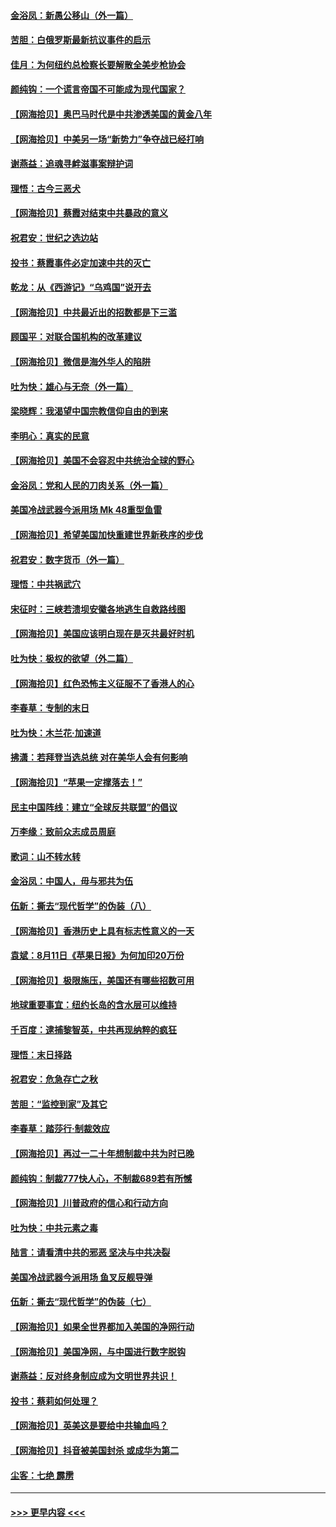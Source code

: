 #### [金浴凤：新愚公移山（外一篇）](../pages/nsc993/n12350253.md?t=08230751) 
#### [苦胆：白俄罗斯最新抗议事件的启示](../pages/nsc993/n12349989.md?t=08230751) 
#### [佳月：为何纽约总检察长要解散全美步枪协会](../pages/nsc993/n12349939.md?t=08230751) 
#### [颜纯钩：一个谎言帝国不可能成为现代国家？](../pages/nsc993/n12349898.md?t=08230751) 
#### [【网海拾贝】奥巴马时代是中共渗透美国的黄金八年](../pages/nsc993/n12349284.md?t=08230751) 
#### [【网海拾贝】中美另一场“新势力”争夺战已经打响](../pages/nsc993/n12346998.md?t=08230751) 
#### [谢燕益：追魂寻衅滋事案辩护词](../pages/nsc993/n12346892.md?t=08230751) 
#### [理悟：古今三恶犬](../pages/nsc993/n12345190.md?t=08230751) 
#### [【网海拾贝】蔡霞对结束中共暴政的意义](../pages/nsc993/n12344263.md?t=08230751) 
#### [祝君安：世纪之选边站](../pages/nsc993/n12342382.md?t=08230751) 
#### [投书：蔡霞事件必定加速中共的灭亡](../pages/nsc993/n12341881.md?t=08230751) 
#### [乾龙：从《西游记》“乌鸡国”说开去](../pages/nsc993/n12341690.md?t=08230751) 
#### [【网海拾贝】中共最近出的招数都是下三滥](../pages/nsc993/n12341593.md?t=08230751) 
#### [顾国平：对联合国机构的改革建议](../pages/nsc993/n12339928.md?t=08230751) 
#### [【网海拾贝】微信是海外华人的陷阱](../pages/nsc993/n12338868.md?t=08230751) 
#### [吐为快：雄心与无奈（外一篇）](../pages/nsc993/n12338132.md?t=08230751) 
#### [梁晓辉：我渴望中国宗教信仰自由的到来](../pages/nsc993/n12336657.md?t=08230751) 
#### [李明心：真实的民意](../pages/nsc993/n12336089.md?t=08230751) 
#### [【网海拾贝】美国不会容忍中共统治全球的野心](../pages/nsc993/n12336063.md?t=08230751) 
#### [金浴凤：党和人民的刀肉关系（外一篇）](../pages/nsc993/n12335834.md?t=08230751) 
#### [美国冷战武器今派用场 Mk 48重型鱼雷](../pages/nsc993/n12335354.md?t=08230751) 
#### [【网海拾贝】希望美国加快重建世界新秩序的步伐](../pages/nsc993/n12334224.md?t=08230751) 
#### [祝君安：数字货币（外一篇）](../pages/nsc993/n12334186.md?t=08230751) 
#### [理悟：中共祸武穴](../pages/nsc993/n12333962.md?t=08230751) 
#### [宋征时：三峡若溃坝安徽各地逃生自救路线图](../pages/nsc993/n12332450.md?t=08230751) 
#### [【网海拾贝】美国应该明白现在是灭共最好时机](../pages/nsc993/n12332313.md?t=08230751) 
#### [吐为快：极权的欲望（外二篇）](../pages/nsc993/n12332089.md?t=08230751) 
#### [【网海拾贝】红色恐怖主义征服不了香港人的心](../pages/nsc993/n12329296.md?t=08230751) 
#### [李春草：专制的末日](../pages/nsc993/n12329079.md?t=08230751) 
#### [吐为快：木兰花‧加速道](../pages/nsc993/n12327366.md?t=08230751) 
#### [拂潇：若拜登当选总统 对在美华人会有何影响](../pages/nsc993/n12295996.md?t=08230751) 
#### [【网海拾贝】“苹果一定撑落去！”](../pages/nsc993/n12326784.md?t=08230751) 
#### [民主中国阵线：建立“全球反共联盟”的倡议](../pages/nsc993/n12324177.md?t=08230751) 
#### [万李缘：致前众志成员周庭](../pages/nsc993/n12324635.md?t=08230751) 
#### [歌词：山不转水转](../pages/nsc993/n12324599.md?t=08230751) 
#### [金浴凤：中国人，毋与邪共为伍](../pages/nsc993/n12324257.md?t=08230751) 
#### [伍新：撕去“现代哲学”的伪装（八）](../pages/nsc993/n12324188.md?t=08230751) 
#### [【网海拾贝】香港历史上具有标志性意义的一天](../pages/nsc993/n12324021.md?t=08230751) 
#### [袁斌：8月11日《苹果日报》为何加印20万份](../pages/nsc993/n12323955.md?t=08230751) 
#### [【网海拾贝】极限施压，美国还有哪些招数可用](../pages/nsc993/n12322512.md?t=08230751) 
#### [地球重要事宜：纽约长岛的含水层可以维持](../pages/nsc993/n12321844.md?t=08230751) 
#### [千百度：逮捕黎智英，中共再现纳粹的疯狂](../pages/nsc993/n12321777.md?t=08230751) 
#### [理悟：末日择路](../pages/nsc993/n12320812.md?t=08230751) 
#### [祝君安：危急存亡之秋](../pages/nsc993/n12320795.md?t=08230751) 
#### [苦胆：“监控到家”及其它](../pages/nsc993/n12320751.md?t=08230751) 
#### [李春草：踏莎行·制裁效应](../pages/nsc993/n12318290.md?t=08230751) 
#### [【网海拾贝】再过一二十年想制裁中共为时已晚](../pages/nsc993/n12318195.md?t=08230751) 
#### [颜纯钩：制裁777快人心，不制裁689若有所憾](../pages/nsc993/n12316912.md?t=08230751) 
#### [【网海拾贝】川普政府的信心和行动方向](../pages/nsc993/n12316673.md?t=08230751) 
#### [吐为快：中共元素之毒](../pages/nsc993/n12316547.md?t=08230751) 
#### [陆言：请看清中共的邪恶 坚决与中共决裂](../pages/nsc993/n12315784.md?t=08230751) 
#### [美国冷战武器今派用场 鱼叉反舰导弹](../pages/nsc993/n12316258.md?t=08230751) 
#### [伍新：撕去“现代哲学”的伪装（七）](../pages/nsc993/n12315846.md?t=08230751) 
#### [【网海拾贝】如果全世界都加入美国的净网行动](../pages/nsc993/n12315588.md?t=08230751) 
#### [【网海拾贝】美国净网，与中国进行数字脱钩](../pages/nsc993/n12312813.md?t=08230751) 
#### [谢燕益：反对终身制应成为文明世界共识！](../pages/nsc993/n12310465.md?t=08230751) 
#### [投书：蔡莉如何处理？](../pages/nsc993/n12310224.md?t=08230751) 
#### [【网海拾贝】英美这是要给中共输血吗？](../pages/nsc993/n12307646.md?t=08230751) 
#### [【网海拾贝】抖音被美国封杀 或成华为第二](../pages/nsc993/n12305277.md?t=08230751) 
#### [尘客：七绝 霹雳](../pages/nsc993/n12304053.md?t=08230751) 

----
#### [ >>> 更早内容 <<< ](../indexes/nsc993-earlier.md)
